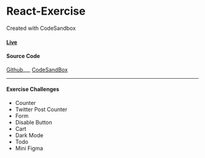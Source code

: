 # React-Exercise
Created with CodeSandbox

#### [Live](https://h1idc.csb.app/)

#### Source Code

[Github](https://github.com/vaishnavme/React-Exercise)___
[CodeSandBox](https://codesandbox.io/s/github/vaishnavme/React-Exercise)

___________________________
#### Exercise Challenges
+ Counter
+ Twitter Post Counter
+ Form
+ Disable Button
+ Cart
+ Dark Mode
+ Todo
+ Mini Figma
